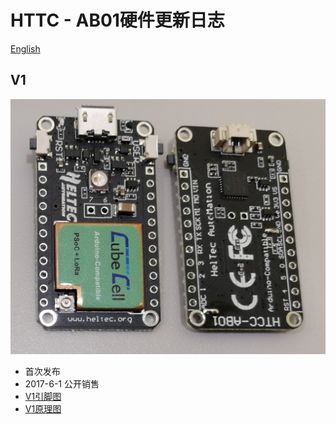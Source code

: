 # HTTC - AB01硬件更新日志
[English](https://heltec-automation-docs.readthedocs.io/en/latest/cubecell/dev-board/htcc-ab01/hardware_update_log.html)

## V1

![](img/hardware_update_log/01.png)

- 首次发布
- 2017-6-1 公开销售
- [V1引脚图](http://resource.heltec.cn/download/CubeCell/HTCC-AB01/HTCC-AB01_PinoutDiagram.pdf)
- [V1原理图](http://resource.heltec.cn/download/CubeCell/HTCC-AB01/HTCC-AB01_SchematicDiagram.pdf)

